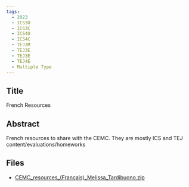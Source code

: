 ```yaml
---
tags:
  - 2023
  - ICS3U
  - ICS3C
  - ICS4U
  - ICS4C
  - TEJ3M
  - TEJ3E
  - TEJ3E
  - TEJ4E
  - Multiple Type
---
```

    
## Title

French Resources

## Abstract

French resources to share with the CEMC. They are mostly ICS and TEJ content/evaluations/homeworks

## Files

- [CEMC_resources_(Franc&#807;ais)_Melissa_Tardibuono.zip](https://www.russellgordon.ca/acse/cemc-cse-resources/resources/2023/Melissa_Tardibuono/CEMC_resources_(Franc&#807;ais)_Melissa_Tardibuono.zip)
